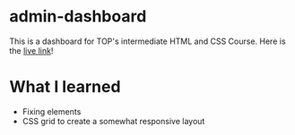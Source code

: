 # admin-dashboard
This is a dashboard for TOP's intermediate HTML and CSS Course. Here is the [live link](https://burntraisin.github.io/admin-dashboard/)!

# What I learned
* Fixing elements
* CSS grid to create a somewhat responsive layout